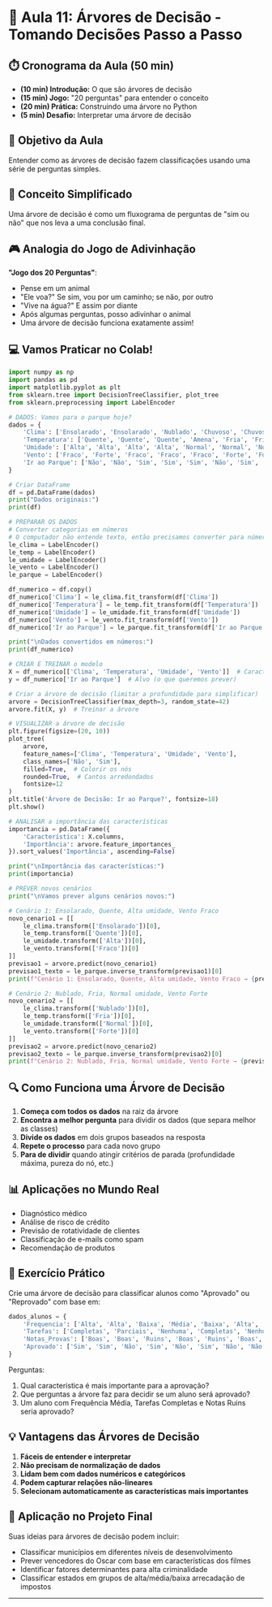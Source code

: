 # 🌳 Aula 11: Árvores de Decisão - Tomando Decisões Passo a Passo

## ⏱️ Cronograma da Aula (50 min)
* **(10 min) Introdução:** O que são árvores de decisão
* **(15 min) Jogo:** "20 perguntas" para entender o conceito
* **(20 min) Prática:** Construindo uma árvore no Python
* **(5 min) Desafio:** Interpretar uma árvore de decisão

## 🎯 Objetivo da Aula
Entender como as árvores de decisão fazem classificações usando uma série de perguntas simples.

## 🧠 Conceito Simplificado
Uma árvore de decisão é como um fluxograma de perguntas de "sim ou não" que nos leva a uma conclusão final.

## 🎮 Analogia do Jogo de Adivinhação
**"Jogo dos 20 Perguntas"**:
- Pense em um animal
- "Ele voa?" Se sim, vou por um caminho; se não, por outro
- "Vive na água?" E assim por diante
- Após algumas perguntas, posso adivinhar o animal
- Uma árvore de decisão funciona exatamente assim!

## 💻 Vamos Praticar no Colab!

```python
import numpy as np
import pandas as pd
import matplotlib.pyplot as plt
from sklearn.tree import DecisionTreeClassifier, plot_tree
from sklearn.preprocessing import LabelEncoder

# DADOS: Vamos para o parque hoje?
dados = {
    'Clima': ['Ensolarado', 'Ensolarado', 'Nublado', 'Chuvoso', 'Chuvoso', 'Chuvoso', 'Nublado', 'Ensolarado', 'Ensolarado', 'Chuvoso'],
    'Temperatura': ['Quente', 'Quente', 'Quente', 'Amena', 'Fria', 'Fria', 'Fria', 'Amena', 'Fria', 'Amena'],
    'Umidade': ['Alta', 'Alta', 'Alta', 'Alta', 'Normal', 'Normal', 'Normal', 'Alta', 'Normal', 'Normal'],
    'Vento': ['Fraco', 'Forte', 'Fraco', 'Fraco', 'Fraco', 'Forte', 'Forte', 'Fraco', 'Fraco', 'Fraco'],
    'Ir ao Parque': ['Não', 'Não', 'Sim', 'Sim', 'Sim', 'Não', 'Sim', 'Não', 'Sim', 'Sim']
}

# Criar DataFrame
df = pd.DataFrame(dados)
print("Dados originais:")
print(df)

# PREPARAR OS DADOS
# Converter categorias em números
# O computador não entende texto, então precisamos converter para números
le_clima = LabelEncoder()
le_temp = LabelEncoder()
le_umidade = LabelEncoder()
le_vento = LabelEncoder()
le_parque = LabelEncoder()

df_numerico = df.copy()
df_numerico['Clima'] = le_clima.fit_transform(df['Clima'])
df_numerico['Temperatura'] = le_temp.fit_transform(df['Temperatura'])
df_numerico['Umidade'] = le_umidade.fit_transform(df['Umidade'])
df_numerico['Vento'] = le_vento.fit_transform(df['Vento'])
df_numerico['Ir ao Parque'] = le_parque.fit_transform(df['Ir ao Parque'])

print("\nDados convertidos em números:")
print(df_numerico)

# CRIAR E TREINAR o modelo
X = df_numerico[['Clima', 'Temperatura', 'Umidade', 'Vento']]  # Características
y = df_numerico['Ir ao Parque']  # Alvo (o que queremos prever)

# Criar a árvore de decisão (limitar a profundidade para simplificar)
arvore = DecisionTreeClassifier(max_depth=3, random_state=42)
arvore.fit(X, y)  # Treinar a árvore

# VISUALIZAR a árvore de decisão
plt.figure(figsize=(20, 10))
plot_tree(
    arvore, 
    feature_names=['Clima', 'Temperatura', 'Umidade', 'Vento'],
    class_names=['Não', 'Sim'],
    filled=True,  # Colorir os nós
    rounded=True,  # Cantos arredondados
    fontsize=12
)
plt.title('Árvore de Decisão: Ir ao Parque?', fontsize=18)
plt.show()

# ANALISAR a importância das características
importancia = pd.DataFrame({
    'Característica': X.columns,
    'Importância': arvore.feature_importances_
}).sort_values('Importância', ascending=False)

print("\nImportância das características:")
print(importancia)

# PREVER novos cenários
print("\nVamos prever alguns cenários novos:")

# Cenário 1: Ensolarado, Quente, Alta umidade, Vento Fraco
novo_cenario1 = [[
    le_clima.transform(['Ensolarado'])[0],
    le_temp.transform(['Quente'])[0],
    le_umidade.transform(['Alta'])[0],
    le_vento.transform(['Fraco'])[0]
]]
previsao1 = arvore.predict(novo_cenario1)
previsao1_texto = le_parque.inverse_transform(previsao1)[0]
print(f"Cenário 1: Ensolarado, Quente, Alta umidade, Vento Fraco → {previsao1_texto}")

# Cenário 2: Nublado, Fria, Normal umidade, Vento Forte
novo_cenario2 = [[
    le_clima.transform(['Nublado'])[0],
    le_temp.transform(['Fria'])[0],
    le_umidade.transform(['Normal'])[0],
    le_vento.transform(['Forte'])[0]
]]
previsao2 = arvore.predict(novo_cenario2)
previsao2_texto = le_parque.inverse_transform(previsao2)[0]
print(f"Cenário 2: Nublado, Fria, Normal umidade, Vento Forte → {previsao2_texto}")
```

## 🔍 Como Funciona uma Árvore de Decisão

1. **Começa com todos os dados** na raiz da árvore
2. **Encontra a melhor pergunta** para dividir os dados (que separa melhor as classes)
3. **Divide os dados** em dois grupos baseados na resposta
4. **Repete o processo** para cada novo grupo
5. **Para de dividir** quando atingir critérios de parada (profundidade máxima, pureza do nó, etc.)

## 📊 Aplicações no Mundo Real
- Diagnóstico médico
- Análise de risco de crédito
- Previsão de rotatividade de clientes
- Classificação de e-mails como spam
- Recomendação de produtos

## 📝 Exercício Prático
Crie uma árvore de decisão para classificar alunos como "Aprovado" ou "Reprovado" com base em:

```python
dados_alunos = {
    'Frequencia': ['Alta', 'Alta', 'Baixa', 'Média', 'Baixa', 'Alta', 'Média', 'Baixa', 'Média', 'Média'],
    'Tarefas': ['Completas', 'Parciais', 'Nenhuma', 'Completas', 'Nenhuma', 'Completas', 'Parciais', 'Parciais', 'Parciais', 'Completas'],
    'Notas_Provas': ['Boas', 'Boas', 'Ruins', 'Boas', 'Ruins', 'Boas', 'Ruins', 'Ruins', 'Ruins', 'Boas'],
    'Aprovado': ['Sim', 'Sim', 'Não', 'Sim', 'Não', 'Sim', 'Não', 'Não', 'Não', 'Sim']
}
```

Perguntas:
1. Qual característica é mais importante para a aprovação?
2. Que perguntas a árvore faz para decidir se um aluno será aprovado?
3. Um aluno com Frequência Média, Tarefas Completas e Notas Ruins seria aprovado?

## 💡 Vantagens das Árvores de Decisão
1. **Fáceis de entender e interpretar**
2. **Não precisam de normalização de dados**
3. **Lidam bem com dados numéricos e categóricos**
4. **Podem capturar relações não-lineares**
5. **Selecionam automaticamente as características mais importantes**

## 🎯 Aplicação no Projeto Final
Suas ideias para árvores de decisão podem incluir:
- Classificar municípios em diferentes níveis de desenvolvimento
- Prever vencedores do Oscar com base em características dos filmes
- Identificar fatores determinantes para alta criminalidade
- Classificar estados em grupos de alta/média/baixa arrecadação de impostos

---
